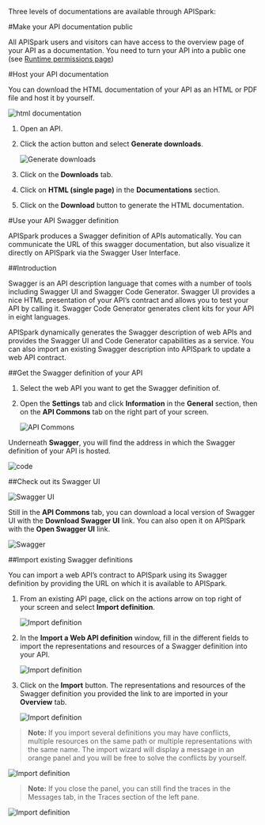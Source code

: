 Three levels of documentations are available through APISpark:

#Make your API documentation public

All APISpark users and visitors can have access to the overview page of your API as a documentation. You need to turn your API into a public one (see [Runtime permissions page](apispark/guide/publish/secure/runtime-permissions "Runtime permissions page"))

#Host your API documentation

You can download the HTML documentation of your API as an HTML or PDF file and host it by yourself.

![html documentation](images/02.jpg "html documentation")

1. Open an API.
2. Click the action button and select **Generate downloads**.

	![Generate downloads](images/03.jpg "Generate downloads")
3. Click on the **Downloads** tab.
4. Click on **HTML (single page)** in the **Documentations** section.
5. Click on the **Download** button to generate the HTML documentation.

#Use your API Swagger definition

APISpark produces a Swagger definition of APIs automatically. You can communicate the URL of this swagger documentation, but also visualize it directly on APISpark via the Swagger User Interface.

##Introduction

Swagger is an API description language that comes with a number of tools including Swagger UI and Swagger Code Generator. Swagger UI provides a nice HTML presentation of your API’s contract and allows you to test your API by calling it. Swagger Code Generator generates client kits for your API in eight languages.

APISpark dynamically generates the Swagger description of web APIs and provides the Swagger UI and Code Generator capabilities as a service. You can also import an existing Swagger description into APISpark to update a web API contract.

##Get the Swagger definition of your API

1. Select the web API you want to get the Swagger definition of.
2. Open the **Settings** tab and click **Information** in the **General** section, then on the **API Commons** tab on the right part of your screen.

	![API Commons](images/04.jpg "API Commons")

Underneath **Swagger**, you will find the address in which the Swagger definition of your API is hosted.

![code](images/05.jpg "code")

##Check out its Swagger UI

![Swagger UI](images/06.jpg "Swagger UI")

Still in the **API Commons** tab, you can download a local version of Swagger UI with the **Download Swagger UI** link. You can also open it on APISpark with the **Open Swagger UI** link.

![Swagger](images/07.jpg "Swagger")

##Import existing Swagger definitions

You can import a web API’s contract to APISpark using its Swagger definition by providing the URL on which it is available to APISpark.

1. From an existing API page, click on the actions arrow on top right of your screen and select **Import definition**.

	![Import definition](images/08.jpg "Import definition")

2. In the **Import a Web API definition** window, fill in the different fields to import the representations and resources of a Swagger definition into your API.

	![Import definition](images/09.jpg "Import definition")

3. Click on the **Import** button. The representations and resources of the Swagger definition you provided the link to are imported in your **Overview** tab.

	![Import definition](images/10.jpg "Import definition")


 >**Note:** If you import several definitions you may have conflicts, multiple resources on the same path or multiple representations with the same name. The import wizard will display a message in an orange panel and you will be free to solve the conflicts by yourself.

![Import definition](images/11.jpg "Import definition")

 >**Note:** If you close the panel, you can still find the traces in the Messages tab, in the Traces section of the left pane.

![Import definition](images/12.jpg "Import definition")
